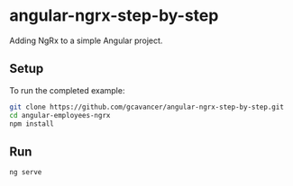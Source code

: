 # angular-ngrx-step-by-step

Adding NgRx to a simple Angular project. 

## Setup

To run the completed example:

```bash
git clone https://github.com/gcavancer/angular-ngrx-step-by-step.git
cd angular-employees-ngrx
npm install
```

## Run

```bash
ng serve
```
